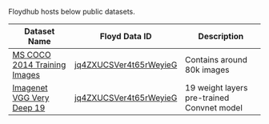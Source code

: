Floydhub hosts below public datasets.


| Dataset Name | Floyd Data ID |  Description              |
| --------- | ------------------ | ------------------------ |
| [MS COCO 2014 Training Images](http://mscoco.org/dataset/#download) | [jq4ZXUCSVer4t65rWeyieG](https://www.floydhub.com/viewer/data/VhrTiJzhuvMZKUVurG7cGT/2JEQ7sC53Aik7i7sPx3EjY/)  | Contains around 80k images |
| [Imagenet VGG Very Deep 19](http://www.robots.ox.ac.uk/~vgg/research/very_deep/) | [jq4ZXUCSVer4t65rWeyieG](https://www.floydhub.com/viewer/data/VhrTiJzhuvMZKUVurG7cGT/2JEQ7sC53Aik7i7sPx3EjY/)  | 19 weight layers pre-trained Convnet model |
